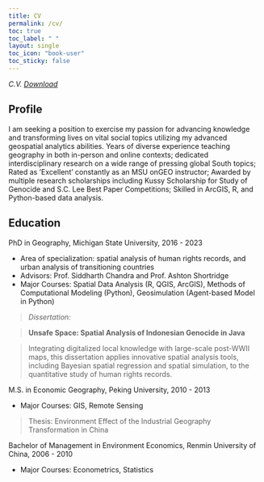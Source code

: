 ```yaml
---
title: CV
permalink: /cv/
toc: true
toc_label: " "
layout: single
toc_icon: "book-user"
toc_sticky: false
---
```

*C.V. [Download](docs/Teng_CV_master_research.pdf)*
## Profile

I am seeking a position to exercise my passion for advancing knowledge and transforming lives on vital social topics utilizing my advanced geospatial analytics abilities.
Years of diverse experience teaching geography in both in-person and online contexts; dedicated interdisciplinary research on a wide range of pressing global South topics; Rated as ’Excellent’ constantly as an MSU onGEO instructor; Awarded by multiple research scholarships including Kussy Scholarship for Study of Genocide and S.C. Lee Best Paper Competitions; Skilled in ArcGIS, R, and Python-based data analysis.  

## Education

PhD in Geography, Michigan State University, 2016 - 2023
-   Area of specialization: spatial analysis of human rights records, and urban analysis of transitioning countries
-   Advisors: Prof. Siddharth Chandra and Prof. Ashton Shortridge
-   Major Courses: Spatial Data Analysis (R, QGIS, ArcGIS), Methods of Computational Modeling (Python), Geosimulation (Agent-based Model in Python)
>   *Dissertation:*

>   **Unsafe Space: Spatial Analysis of Indonesian Genocide in Java**

>   Integrating digitalized local knowledge with large-scale post-WWII maps, this dissertation applies innovative spatial analysis tools, including Bayesian spatial regression and spatial simulation, to the quantitative study of human rights records.

M.S. in Economic Geography, Peking University, 2010 - 2013
-   Major Courses: GIS, Remote Sensing
>   Thesis: Environment Effect of the Industrial Geography Transformation in China 

Bachelor of Management in Environment Economics, Renmin University of China, 2006 - 2010
-   Major Courses: Econometrics, Statistics
